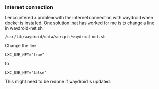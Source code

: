 ### Internet connection
I encountered a problem with the internet connection with waydroid when docker is installed. One solution that has worked for me is to change a line in waydroid-net.sh

```
/usr/lib/waydroid/data/scripts/waydroid-net.sh
```
Change the line
```
LXC_USE_NFT="true"
```
to
```
LXC_USE_NFT="false"
```

This might need to be redone if waydroid is updated.